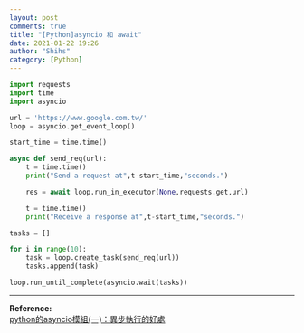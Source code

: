 ```yaml
---
layout: post
comments: true
title: "[Python]asyncio 和 await"
date: 2021-01-22 19:26
author: "Shihs"
category: [Python]
---
```







```python
import requests
import time
import asyncio

url = 'https://www.google.com.tw/'
loop = asyncio.get_event_loop()

start_time = time.time()

async def send_req(url):
    t = time.time()
    print("Send a request at",t-start_time,"seconds.")

    res = await loop.run_in_executor(None,requests.get,url)

    t = time.time()
    print("Receive a response at",t-start_time,"seconds.")

tasks = []

for i in range(10):
    task = loop.create_task(send_req(url))
    tasks.append(task)

loop.run_until_complete(asyncio.wait(tasks))
```

***

**Reference:**
<br>
[python的asyncio模組(一)：異步執行的好處](https://ithelp.ithome.com.tw/articles/10199385)
<br>
